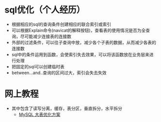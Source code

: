# sql优化（个人经历）
* 根据相应的sql的查询条件创建相应的联合索引或索引
* 可以根据Explain命令(navicat的解释按钮)，查看表的使用情况是否为全查询，尽可能减少连接表的连接数
* 外部的过滤条件，可以往子查询中放，减少各个子表的数据，从而减少各表的连接数
* sql中的条件运用到函数，会使索引失去效果，可以将该函数放在业务层来进行处理
* 把固定的sql可以创建临时表
* between...and..查询的区间过大，索引会失去失效

# 网上教程
* 其中包含了读写分离，缓存，表分区，垂直拆分，水平拆分
    * [MySQL 大表优化方案](https://mp.weixin.qq.com/s/BMQC2oJlhLoeBDtveXgHpw)
